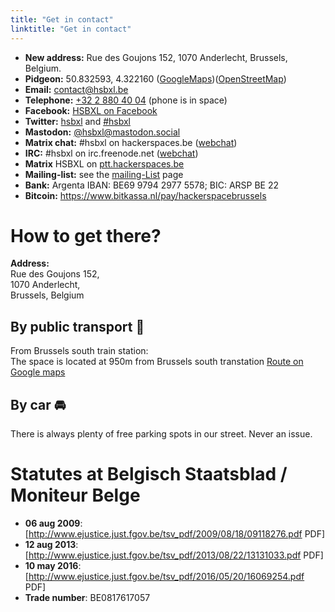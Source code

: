 ```yaml
---
title: "Get in contact"
linktitle: "Get in contact"
---
```



- **New address:** Rue des Goujons 152, 1070 Anderlecht, Brussels, Belgium.
- **Pidgeon:** 50.832593, 4.322160
    ([GoogleMaps](https://goo.gl/maps/NwCELYFNmXp))([OpenStreetMap](https://osm.org/go/0EoSTZ3_O))
- **Email:** contact@hsbxl.be
- **Telephone:** [+32 2 880 40 04](tel:003228804004) (phone is in space)
- **Facebook:** [HSBXL on Facebook](https://www.facebook.com/groups/hsbxl/)
- **Twitter:** [hsbxl](http://twitter.com/hsbxl) and [\#hsbxl](https://twitter.com/search?q=%23hsbxl)
- **Mastodon:** [@hsbxl@mastodon.social](https://mastodon.social/@hsbxl)
- **Matrix chat:** \#hsbxl on hackerspaces.be ([webchat](https://ptt.hackerspaces.be/#/room/#hsbxl:hackerspaces.be))
- **IRC:** \#hsbxl on irc.freenode.net ([webchat](https://ptt.hackerspaces.be/#/room/#hsbxl:hackerspaces.be))
- **Matrix** HSBXL on [ptt.hackerspaces.be](https://ptt.hackerspaces.be/#/room/#hsbxl:hackerspaces.be)
- **Mailing-list:** see the [ mailing-List](mailing-list "wikilink") page
- **Bank:** Argenta IBAN: BE69 9794 2977 5578; BIC: ARSP BE 22
- **Bitcoin:** <https://www.bitkassa.nl/pay/hackerspacebrussels>

# How to get there?

**Address:**  
Rue des Goujons 152,  
1070 Anderlecht,  
Brussels, Belgium

## By public transport 🚆

From Brussels south train station:  
The space is located at 950m from Brussels south transtation [Route on Google maps](https://goo.gl/maps/MzAzVSRpjB72)

## By car 🚘

There is always plenty of free parking spots in our street. Never an issue.


# Statutes at Belgisch Staatsblad / Moniteur Belge
- **06 aug 2009**: [http://www.ejustice.just.fgov.be/tsv_pdf/2009/08/18/09118276.pdf PDF]
- **12 aug 2013**: [http://www.ejustice.just.fgov.be/tsv_pdf/2013/08/22/13131033.pdf PDF]
- **10 may 2016**: [http://www.ejustice.just.fgov.be/tsv_pdf/2016/05/20/16069254.pdf PDF]
- **Trade number**: BE0817617057
